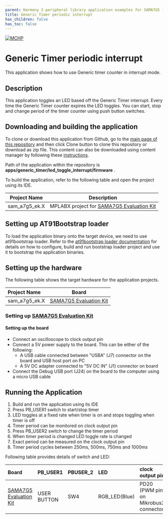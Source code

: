```yaml
---
parent: Harmony 3 peripheral library application examples for SAMA7G5 family
title: Generic Timer periodic interrupt 
has_children: false
has_toc: false
---
```


[![MCHP](https://www.microchip.com/ResourcePackages/Microchip/assets/dist/images/logo.png)](https://www.microchip.com)

# Generic Timer periodic interrupt

This application shows how to use Generic timer counter in interrupt mode.

## Description

This application toggles an LED based off the Generic Timer interrupt. Every time the Generic Timer counter expires the LED toggles. You can start, stop and change period of the timer counter using push button switches.

## Downloading and building the application

To clone or download this application from Github, go to the [main page of this repository](https://github.com/Microchip-MPLAB-Harmony/csp_apps_sam_a7g5) and then click Clone button to clone this repository or download as zip file.
This content can also be downloaded using content manager by following these [instructions](https://github.com/Microchip-MPLAB-Harmony/contentmanager/wiki).

Path of the application within the repository is **apps/generic_timer/led_toggle_interrupt/firmware** .

To build the application, refer to the following table and open the project using its IDE.

| Project Name      | Description                                    |
| ----------------- | ---------------------------------------------- |
| sam_a7g5_ek.X | MPLABX project for [SAMA7G5 Evaluation Kit](https://www.microchip.com/DevelopmentTools/ProductDetails) |


## Setting up AT91Bootstrap loader

To load the application binary onto the target device, we need to use at91bootstrap loader. Refer to the [at91bootstrap loader documentation](../../docs/readme_bootstrap.md) for details on how to configure, build and run bootstrap loader project and use it to bootstrap the application binaries.

## Setting up the hardware

The following table shows the target hardware for the application projects.

| Project Name| Board|
|:---------|:---------:|
| sam_a7g5_ek.X | [SAMA7G5 Evaluation Kit](https://www.microchip.com/DevelopmentTools/ProductDetails) |

### Setting up [SAMA7G5 Evaluation Kit](https://www.microchip.com/DevelopmentTools/ProductDetails)

#### Setting up the board

- Connect an oscilloscope to clock output pin
- Connect a 5V power supply to the board. This can be either of the following:
    - A USB cable connected between "USBA" (J7) connector on the board and USB host port on PC 
    - A 5V DC adapter connected to "5V DC IN" (J1) connector on board 
- Connect the Debug USB port (J24) on the board to the computer using a micro USB cable

## Running the Application

1. Build and run the application using its IDE
2. Press PB_USER1 switch to start/stop timer
3. LED toggles at a fixed rate when timer is on and stops toggling when timer is off 
4. Timer period can be monitored on clock output pin
5. Press PB_USER2 switch to change the timer period
6. When timer period is changed LED toggle rate is changed
7. Exact period can be measured on the clock output pin
8. Timer period cycles between 250ms, 500ms, 750ms and 1000ms

Following table provides details of switch and LED:

| Board | PB_USER1 |  PBUSER_2 | LED | clock output pin | 
|:----------|:---------|:---------|:----------|:--------|
| [SAMA7G5 Evaluation Kit](https://www.microchip.com/DevelopmentTools/ProductDetails) |USER BUTTON | SW4 | RGB_LED(Blue) | PD20 (PWM pin on Mikrobus2 connector) |